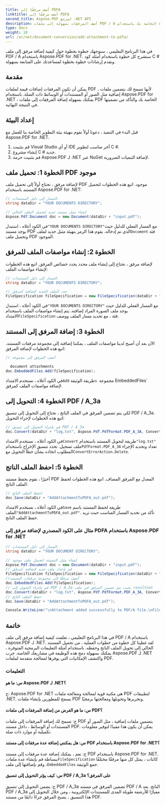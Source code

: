 ```yaml
---
title: أضف مرفقًا إلى PDFA
linktitle: أضف مرفقًا إلى PDFA
second_title: Aspose.PDF لمرجع .NET API
description: أضف المرفقات بسهولة إلى ملفات PDF / A الخاصة بك باستخدام Aspose.PDF for .NET.
type: docs
weight: 10
url: /ar/net/document-conversion/add-attachment-to-pdfa/
---
```

في هذا البرنامج التعليمي ، سنوجهك خطوة بخطوة حول كيفية إضافة مرفق إلى ملف PDF / A باستخدام Aspose.PDF for .NET. سنشرح كل خطوة باستخدام أمثلة كود C # ونقدم إرشادات خطوة بخطوة لمساعدتك على المتابعة بسهولة.

## مقدمة

يمكن أن تكون المرفقات إضافات قيمة لملفات PDF ، لأنها تسمح لك بتضمين ملفات إضافية مثل الصور أو المستندات أو الوسائط ذات الصلة. باستخدام Aspose.PDF for .NET ، يمكنك بسهولة إضافة المرفقات إلى ملفات PDF الخاصة بك والتأكد من تضمينها في النتيجة النهائية.

## إعداد البيئة

قبل البدء في التنفيذ ، دعونا أولاً نقوم بتهيئة بيئة التطوير الخاصة بنا للعمل مع Aspose.PDF for .NET.

1. قم بتثبيت Visual Studio أو أي IDE آخر مناسب لتطوير C #.
2. إنشاء مشروع C # جديد.
3. قم بتثبيت حزمة Aspose.PDF لـ .NET عبر NuGet لإضافة التبعيات الضرورية.

## الخطوة 1: تحميل ملف PDF موجود

لإضافة مرفق ، نحتاج أولاً إلى تحميل ملف PDF موجود. اتبع هذه الخطوات لتحميل المستند باستخدام Aspose.PDF for .NET:

```csharp
// المسار إلى دليل المستندات.
string dataDir = "YOUR DOCUMENTS DIRECTORY";

// إنشاء مثيل مستند جديد لتحميل الملف الحالي
Aspose.Pdf.Document doc = new Document(dataDir + "input.pdf");
```

 في الكود أعلاه ، استبدل`"YOUR DOCUMENTS DIRECTORY"`مع المسار الفعلي للدليل حيث يوجد مستند PDF الذي تم إدخاله. يقوم هذا الرمز بتهيئة مثيل جديد لملف`Document` فئة وتحميل ملف PDF الموجود.

## الخطوة 2: إنشاء مواصفات الملف للمرفق

لإضافة مرفق ، نحتاج إلى إنشاء ملف محدد يحدد خصائص المرفق. اتبع هذه الخطوات لإنشاء مواصفات الملف:

```csharp
// المسار إلى دليل المستندات.
string dataDir = "YOUR DOCUMENTS DIRECTORY";

// حدد الملف الجديد لإضافته كمرفق
FileSpecification fileSpecification = new FileSpecification(dataDir + "aspose-logo.jpg", "Large image file");
```

 في الكود أعلاه ، استبدل`"YOUR DOCUMENTS DIRECTORY"` مع المسار الفعلي للدليل حيث يوجد ملف الصورة المراد إضافته. يتم إنشاء مواصفات الملف باستخدام الامتداد`FileSpecification` فئة ، مع تحديد مسار الملف ووصف.

## الخطوة 3: إضافة المرفق إلى المستند

الآن بعد أن أصبح لدينا مواصفات الملف ، يمكننا إضافته إلى مجموعة مرفقات المستند. اتبع هذه الخطوات لإضافة المرفق:

```csharp
// أضف المرفق إلى مجموعة

  document attachments
doc.EmbeddedFiles.Add(fileSpecification);
```

 في الكود أعلاه ، نستخدم الامتداد`Add` طريقة الوثيقة`s `مجموعة EmbeddedFiles` لإضافة مواصفات الملف كمرفق.

## الخطوة 4: التحويل إلى PDF / A_3a

لكي يتم تضمين المرفق في الملف الناتج ، نحتاج إلى التحويل إلى تنسيق PDF / A_3a. اتبع هذه الخطوات لإجراء التحويل:

```csharp
// قم بإجراء التحويل إلى تنسيق PDF / A_3a
doc.Convert(dataDir + "log.txt", Aspose.Pdf.PdfFormat.PDF_A_3A, ConvertErrorAction.Delete);
```

 في الكود أعلاه ، نستخدم الامتداد`Convert` طريقة لتحويل المستند باستخدام`"log.txt"` ملف تسجيل. نحدد تنسيق الإخراج باستخدام`PdfFormat.PDF_A_3A` تعداد وتحديد الإجراء المطلوب اتخاذه بشأن خطأ التحويل مع`ConvertErrorAction.Delete`.

## الخطوة 5: احفظ الملف الناتج

أخيرًا ، نقوم بحفظ مستند PDF المعدل مع المرفق المضاف. اتبع هذه الخطوات لحفظ الملف الناتج:

```csharp
// احفظ الملف الناتج
doc.Save(dataDir + "AddAttachmentToPDFA_out.pdf");
```

 في الكود أعلاه ، نستخدم الامتداد`Save` طريقة لحفظ المستند باسم الملف`"AddAttachmentToPDFA_out.pdf"`. تأكد من تحديد المسار المناسب حيث تريد حفظ الملف الناتج.

### مثال على الكود المصدري لإضافة مرفق إلى PDFA باستخدام Aspose.PDF for .NET

```csharp
// المسار إلى دليل المستندات.
string dataDir = "YOUR DOCUMENT DIRECTORY";

// إنشاء مثيل المستند لتحميل ملف موجود
Aspose.Pdf.Document doc = new Document(dataDir + "input.pdf");
// قم بإعداد ملف جديد لإضافته كمرفق
FileSpecification fileSpecification = new FileSpecification(dataDir + "aspose-logo.jpg", "Large Image file");
//أضف مرفقًا إلى مجموعة مرفقات المستند
doc.EmbeddedFiles.Add(fileSpecification);
// قم بإجراء التحويل إلى PDF / A_3a بحيث يتم تضمين المرفق في ملف resultnat
doc.Convert(dataDir + "log.txt", Aspose.Pdf.PdfFormat.PDF_A_3A, ConvertErrorAction.Delete);
// حفظ الملف الناتج
doc.Save(dataDir + "AddAttachmentToPDFA_out.pdf");

Console.WriteLine("\nAttachment added successfully to PDF/A file.\nFile saved at " + dataDir);
```

## خاتمة

في هذا البرنامج التعليمي ، تعلمت كيفية إضافة مرفق إلى ملف PDF / A باستخدام Aspose.PDF لـ .NET. لقد غطينا كل خطوة من خطوات العملية ، من تحميل المستند الحالي إلى تحويل الملف الناتج وحفظه. باستخدام أمثلة التعليمات البرمجية المتوفرة ، يمكنك بسهولة دمج هذه الوظيفة في مشاريعك الخاصة. جرب Aspose.PDF لـ .NET واكتشف الإمكانيات التي يوفرها لمعالجة متقدمة لملفات PDF.

### التعليمات

#### س: ما هو Aspose.PDF لـ .NET؟

ج: Aspose.PDF for .NET هي مكتبة قوية لمعالجة ومعالجة ملفات PDF لتطبيقات .NET. يسمح للمطورين بإنشاء ملفات PDF وتحريرها وتحويلها ومعالجتها برمجيًا.

#### س: ما هو الغرض من إضافة المرفقات إلى ملفات PDF؟

ج: تسمح لك إضافة المرفقات إلى ملفات PDF بتضمين ملفات إضافية ، مثل الصور أو المستندات أو الوسائط ، داخل مستند PDF. يمكن أن يكون هذا مفيدًا لتوفير معلومات تكميلية أو موارد ذات صلة.

#### س: هل يمكنني إضافة عدة مرفقات إلى مستند PDF باستخدام Aspose.PDF for .NET؟

 ج: نعم ، يمكنك إضافة عدة مرفقات إلى مستند PDF باستخدام Aspose.PDF for .NET. ببساطة قم بإنشاء عدة ملفات`FileSpecification` كائنات ، يمثل كل منها مرفقًا مختلفًا ، وقم بإضافتها إلى ملف`EmbeddedFiles` جمع الوثيقة.

#### س: كيف يؤثر التحويل إلى تنسيق PDF / A_3a على المرفق؟

ج: يضمن التحويل إلى تنسيق PDF / A_3a تضمين المرفق في مستند PDF / A الناتج. يعد PDF / A_3a معيارًا للأرشفة طويلة المدى للمستندات الإلكترونية ، ومن خلال التحويل إلى هذا التنسيق ، يصبح المرفق جزءًا دائمًا من مستند PDF.
